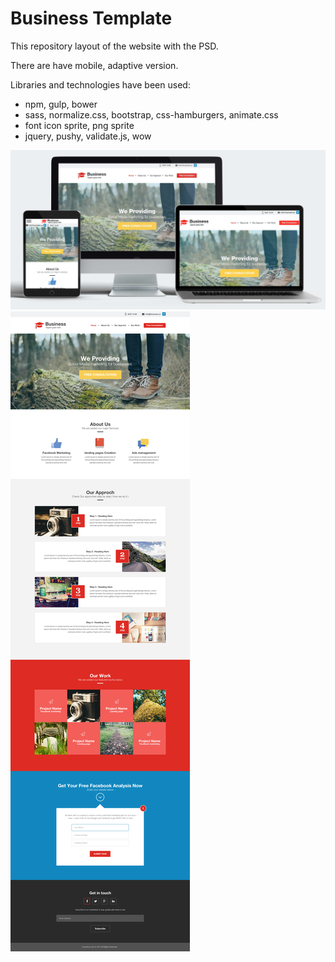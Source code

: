 # Business Template 


This repository layout of the website with the PSD.
 
There are have mobile, adaptive version.

Libraries and technologies have been used:
  
- npm, gulp, bower
- sass, normalize.css, bootstrap, css-hamburgers, animate.css
- font icon sprite, png sprite
- jquery, pushy, validate.js, wow

  
![business template](templates/Desktop-Laptop-Tablet.jpg)
![business template](templates/FreeAgencyBusinessTemplate.png)

